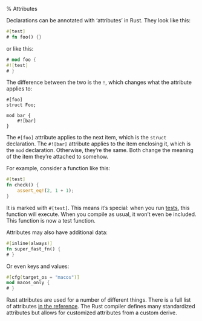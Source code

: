 % Attributes

Declarations can be annotated with ‘attributes’ in Rust. They look like this:

```rust
#[test]
# fn foo() {}
```

or like this:

```rust
# mod foo {
#![test]
# }
```

The difference between the two is the `!`, which changes what the attribute
applies to:

```rust,ignore
#[foo]
struct Foo;

mod bar {
    #![bar]
}
```

The `#[foo]` attribute applies to the next item, which is the `struct`
declaration. The `#![bar]` attribute applies to the item enclosing it, which is
the `mod` declaration. Otherwise, they’re the same. Both change the meaning of
the item they’re attached to somehow.

For example, consider a function like this:

```rust
#[test]
fn check() {
    assert_eq!(2, 1 + 1);
}
```

It is marked with `#[test]`. This means it’s special: when you run
[tests][tests], this function will execute. When you compile as usual, it won’t
even be included. This function is now a test function.

[tests]: testing.html

Attributes may also have additional data:

```rust
#[inline(always)]
fn super_fast_fn() {
# }
```

Or even keys and values:

```rust
#[cfg(target_os = "macos")]
mod macos_only {
# }
```

Rust attributes are used for a number of different things. There is a full list
of attributes [in the reference][reference]. The Rust compiler defines many standardized
attributes but allows for customized attributes from a custom derive.

[reference]: ../reference.html#attributes
